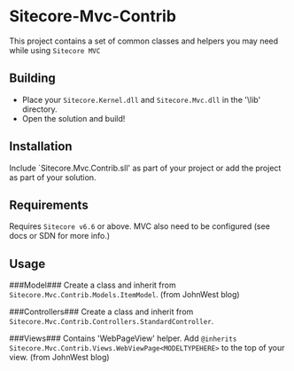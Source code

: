 Sitecore-Mvc-Contrib
====================

This project contains a set of common classes and helpers you may need while using `Sitecore MVC`

Building
--------
* Place your `Sitecore.Kernel.dll` and `Sitecore.Mvc.dll` in the '\lib' directory.
* Open the solution and build! 

Installation
-----
Include `Sitecore.Mvc.Contrib.sll' as part of your project or add the project as part of your solution.

Requirements
----

Requires `Sitecore v6.6` or above. MVC also need to be configured (see docs or SDN for more info.)

Usage
-----
###Model###
Create a class and inherit from `Sitecore.Mvc.Contrib.Models.ItemModel`. (from JohnWest blog)

###Controllers###
Create a class and inherit from `Sitecore.Mvc.Contrib.Controllers.StandardController`.

###Views###
Contains 'WebPageView' helper. Add `@inherits Sitecore.Mvc.Contrib.Views.WebViewPage<MODELTYPEHERE>` to the top of your view.
(from JohnWest blog)
